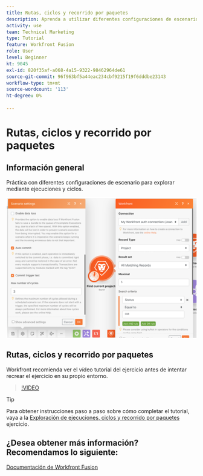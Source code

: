 ```yaml
---
title: Rutas, ciclos y recorrido por paquetes
description: Aprenda a utilizar diferentes configuraciones de escenario para explorar mediante ejecuciones y ciclos en [!DNL Adobe Workfront Fusion].
activity: use
team: Technical Marketing
type: Tutorial
feature: Workfront Fusion
role: User
level: Beginner
kt: 9045
exl-id: 820f35af-a068-4a15-9322-98462964de61
source-git-commit: 96f963bf5a44eac234cbf9215f19f6dddbe23143
workflow-type: tm+mt
source-wordcount: '113'
ht-degree: 0%

---
```


# Rutas, ciclos y recorrido por paquetes

## Información general

Práctica con diferentes configuraciones de escenario para explorar mediante ejecuciones y ciclos.

![Una imagen de la configuración de ciclos y ejecuciones](assets/execution-history-and-scheduling-6.png)

## Rutas, ciclos y recorrido por paquetes

Workfront recomienda ver el vídeo tutorial del ejercicio antes de intentar recrear el ejercicio en su propio entorno.

>[!VIDEO](https://video.tv.adobe.com/v/335286/?quality=12)

>[!TIP]
>
>Para obtener instrucciones paso a paso sobre cómo completar el tutorial, vaya a la [Exploración de ejecuciones, ciclos y recorrido por paquetes](https://experienceleague.adobe.com/docs/workfront-learn/tutorials-workfront/fusion/exercises/exploring-runs-cycles-and-bundles.html?lang=en) ejercicio.


## ¿Desea obtener más información? Recomendamos lo siguiente:

[Documentación de Workfront Fusion](https://experienceleague.adobe.com/docs/workfront/using/adobe-workfront-fusion/workfront-fusion-2.html?lang=en)
